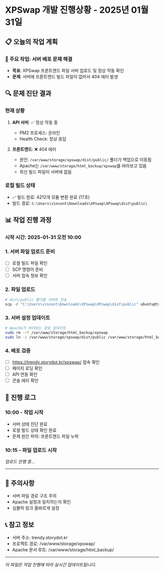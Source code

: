 # XPSwap 개발 진행상황 - 2025년 01월 31일

## 📋 오늘의 작업 계획

### 🚀 주요 작업: 서버 배포 문제 해결
- **목표**: XPSwap 프론트엔드 파일 서버 업로드 및 정상 작동 확인
- **문제**: 서버에 프론트엔드 빌드 파일이 없어서 404 에러 발생

## 🔍 문제 진단 결과

### 현재 상황
1. **API 서버**: ✅ 정상 작동 중
   - PM2 프로세스: 온라인
   - Health Check: 정상 응답
   
2. **프론트엔드**: ❌ 404 에러
   - 원인: `/var/www/storage/xpswap/dist/public/` 폴더가 백업으로 이동됨
   - Apache는 `/var/www/storage/html_backup/xpswap`를 바라보고 있음
   - 최신 빌드 파일이 서버에 없음

### 로컬 빌드 상태
- ✅ 빌드 완료: 4212개 모듈 변환 완료 (17초)
- 빌드 경로: `C:\Users\vincent\Downloads\XPswap\XPswap\dist\public\`

## 📊 작업 진행 과정

### 시작 시간: 2025-01-31 오전 10:00

### 1. 서버 파일 업로드 준비
- [ ] 로컬 빌드 파일 확인
- [ ] SCP 명령어 준비
- [ ] 서버 접속 정보 확인

### 2. 파일 업로드
```powershell
# dist/public 폴더를 서버로 전송
scp -r "C:\Users\vincent\Downloads\XPswap\XPswap\dist\public" ubuntu@trendy.storydot.kr:/var/www/storage/xpswap/dist/
```

### 3. 서버 설정 업데이트
```bash
# Apache가 바라보는 경로 업데이트
sudo rm -rf /var/www/storage/html_backup/xpswap
sudo ln -s /var/www/storage/xpswap/dist/public /var/www/storage/html_backup/xpswap
```

### 4. 배포 검증
- [ ] https://trendy.storydot.kr/xpswap/ 접속 확인
- [ ] 페이지 로딩 확인
- [ ] API 연동 확인
- [ ] 콘솔 에러 확인

## 📝 진행 로그

### 10:00 - 작업 시작
- 서버 상태 진단 완료
- 로컬 빌드 상태 확인 완료
- 문제 원인 파악: 프론트엔드 파일 누락

### 10:15 - 파일 업로드 시작
*업로드 진행 중...*

---

## 🚨 주의사항
- 서버 파일 경로 구조 주의
- Apache 설정과 일치하는지 확인
- 심볼릭 링크 올바르게 설정

## 📞 참고 정보
- 서버 주소: trendy.storydot.kr
- 프로젝트 경로: /var/www/storage/xpswap/
- Apache 문서 루트: /var/www/storage/html_backup/

---

*이 파일은 작업 진행에 따라 실시간 업데이트됩니다.*
